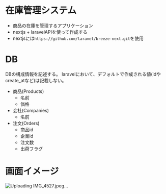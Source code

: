 # 在庫管理システム
- 商品の在庫を管理するアプリケーション
- nextjs + laravelAPIを使って作成する
- nextjsには`https://github.com/laravel/breeze-next.git`を使用

# DB
DBの構成情報を記述する。
laravelにおいて、デフォルトで作成される値(idやcreate_atなど)は記載しない。
- 商品(Products)
  - 名前
  - 価格
- 会社(Companies)
  - 名前
- 注文(Orders)
  - 商品id
  - 企業id
  - 注文数
  - 出荷フラグ
 
# 画面イメージ
![Uploading IMG_4527.jpeg…]()
